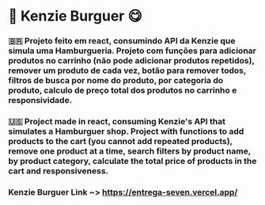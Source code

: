 # 🍔 Kenzie Burguer 😋 

### 🇧🇷 Projeto feito em react, consumindo API da Kenzie que simula uma Hamburgueria. Projeto com funções para adicionar produtos no carrinho (não pode adicionar produtos repetidos), remover um produto de cada vez, botão para remover todos, filtros de busca por nome do produto, por categoria do produto, calculo de preço total dos produtos no carrinho e responsividade.

### 🇺🇸 Project made in react, consuming Kenzie's API that simulates a Hamburguer shop. Project with functions to add products to the cart (you cannot add repeated products), remove one product at a time, search filters by product name, by product category, calculate the total price of products in the cart and responsiveness.


### Kenzie Burguer Link ~> https://entrega-seven.vercel.app/
